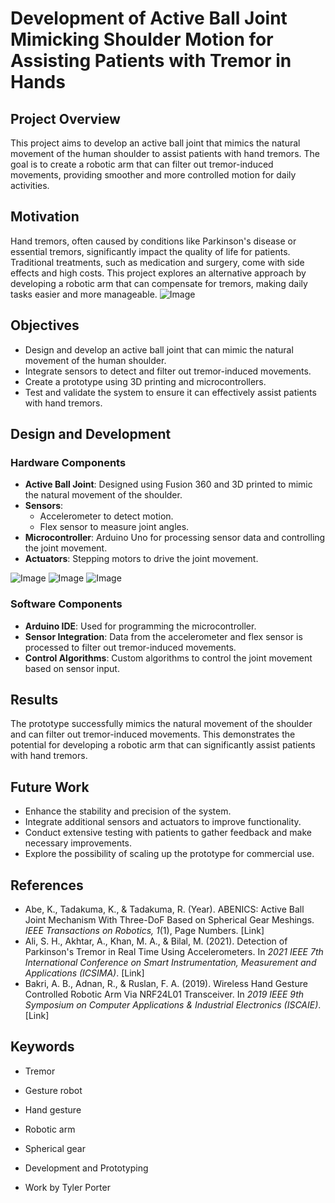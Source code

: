 # Development of Active Ball Joint Mimicking Shoulder Motion for Assisting Patients with Tremor in Hands

## Project Overview
This project aims to develop an active ball joint that mimics the natural movement of the human shoulder to assist patients with hand tremors. The goal is to create a robotic arm that can filter out tremor-induced movements, providing smoother and more controlled motion for daily activities.




## Motivation
Hand tremors, often caused by conditions like Parkinson's disease or essential tremors, significantly impact the quality of life for patients. Traditional treatments, such as medication and surgery, come with side effects and high costs. This project explores an alternative approach by developing a robotic arm that can compensate for tremors, making daily tasks easier and more manageable.
![Image](https://github.com/user-attachments/assets/07478c5c-9d2a-4039-8b9e-a0ced1501826)

## Objectives
- Design and develop an active ball joint that can mimic the natural movement of the human shoulder.
- Integrate sensors to detect and filter out tremor-induced movements.
- Create a prototype using 3D printing and microcontrollers.
- Test and validate the system to ensure it can effectively assist patients with hand tremors.

## Design and Development

### Hardware Components
- **Active Ball Joint**: Designed using Fusion 360 and 3D printed to mimic the natural movement of the shoulder.
- **Sensors**:
  - Accelerometer to detect motion.
  - Flex sensor to measure joint angles.
- **Microcontroller**: Arduino Uno for processing sensor data and controlling the joint movement.
- **Actuators**: Stepping motors to drive the joint movement.
  
![Image](https://github.com/user-attachments/assets/fb075b6f-f361-498d-99f9-03277783770c)
![Image](https://github.com/user-attachments/assets/0c8070d4-8763-465e-904d-5ea58dc0a161)
![Image](https://github.com/user-attachments/assets/f61ea62e-c33b-43ef-beb1-439c5f0c65e1)

### Software Components
- **Arduino IDE**: Used for programming the microcontroller.
- **Sensor Integration**: Data from the accelerometer and flex sensor is processed to filter out tremor-induced movements.
- **Control Algorithms**: Custom algorithms to control the joint movement based on sensor input.

## Results
The prototype successfully mimics the natural movement of the shoulder and can filter out tremor-induced movements. This demonstrates the potential for developing a robotic arm that can significantly assist patients with hand tremors.

## Future Work
- Enhance the stability and precision of the system.
- Integrate additional sensors and actuators to improve functionality.
- Conduct extensive testing with patients to gather feedback and make necessary improvements.
- Explore the possibility of scaling up the prototype for commercial use.

## References
- Abe, K., Tadakuma, K., & Tadakuma, R. (Year). ABENICS: Active Ball Joint Mechanism With Three-DoF Based on Spherical Gear Meshings. *IEEE Transactions on Robotics, 1*(1), Page Numbers. [Link]
- Ali, S. H., Akhtar, A., Khan, M. A., & Bilal, M. (2021). Detection of Parkinson's Tremor in Real Time Using Accelerometers. In *2021 IEEE 7th International Conference on Smart Instrumentation, Measurement and Applications (ICSIMA)*. [Link]
- Bakri, A. B., Adnan, R., & Ruslan, F. A. (2019). Wireless Hand Gesture Controlled Robotic Arm Via NRF24L01 Transceiver. In *2019 IEEE 9th Symposium on Computer Applications & Industrial Electronics (ISCAIE)*. [Link]

## Keywords
- Tremor
- Gesture robot
- Hand gesture
- Robotic arm
- Spherical gear
- Development and Prototyping

- Work by Tyler Porter
